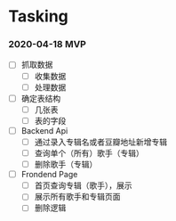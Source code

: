 # Tasking

### 2020-04-18 MVP

- [ ] 抓取数据
    - [ ] 收集数据
    - [ ] 处理数据
- [ ] 确定表结构
    - [ ] 几张表
    - [ ] 表的字段
- [ ] Backend Api
    - [ ] 通过录入专辑名或者豆瓣地址新增专辑
    - [ ] 查询单个（所有）歌手（专辑）
    - [ ] 删除歌手（专辑）
- [ ] Frondend Page
    - [ ] 首页查询专辑（歌手），展示
    - [ ] 展示所有歌手和专辑页面
    - [ ] 删除逻辑
